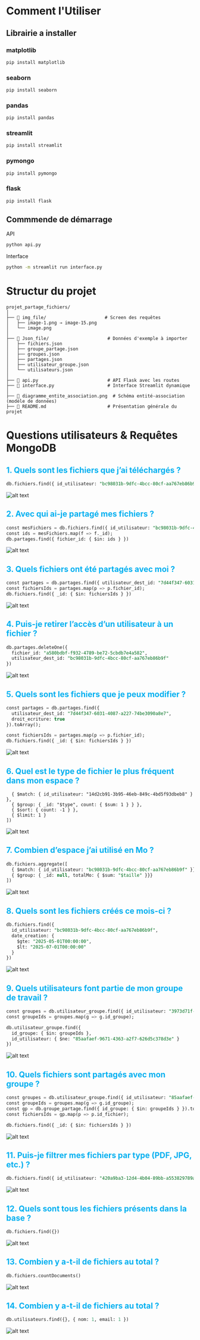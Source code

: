 # Comment l'Utiliser 

## Librairie a installer

### matplotlib
```bash
pip install matplotlib
```

### seaborn
```bash
pip install seaborn
```

### pandas
```bash
pip install pandas
```

### streamlit
```bash
pip install streamlit
```

### pymongo
```bash
pip install pymongo
```

### flask
```bash
pip install flask
```

## Commmende de démarrage

API
```bash
python api.py
```

Interface
```bash
python -m streamlit run interface.py
```

# Structur du projet

```
projet_partage_fichiers/
│
├── 📂 img_file/                      # Screen des requêtes
│   ├── image-1.png → image-15.png     
│   └── image.png                      
│
├── 📂 Json_file/                      # Données d'exemple à importer
│   ├── fichiers.json
│   ├── groupe_partage.json
│   ├── groupes.json
│   ├── partages.json
│   ├── utilisateur_groupe.json
│   └── utilisateurs.json
│
├── 📄 api.py                          # API Flask avec les routes
├── 📄 interface.py                    # Interface Streamlit dynamique
│
├── 📄 diagramme_entite_association.png  # Schéma entité-association (modèle de données)
├── 📄 README.md                       # Présentation générale du projet
```


# Questions utilisateurs & Requêtes MongoDB

## <span style="color:rgb(0, 176, 240)">1. Quels sont les fichiers que j’ai téléchargés ?</span>

```sql
db.fichiers.find({ id_utilisateur: "bc98031b-9dfc-4bcc-80cf-aa767eb86b9f" })
```

![alt text](./img_file/image.png)

## <span style="color:rgb(0, 176, 240)">2. Avec qui ai-je partagé mes fichiers ?</span>

```sql
const mesFichiers = db.fichiers.find({ id_utilisateur: "bc98031b-9dfc-4bcc-80cf-aa767eb86b9f" }).toArray();
const ids = mesFichiers.map(f => f._id);
db.partages.find({ fichier_id: { $in: ids } })
```

![alt text](./img_file/image-1.png)

## <span style="color:rgb(0, 176, 240)">3. Quels fichiers ont été partagés avec moi ?</span>

```sql
const partages = db.partages.find({ utilisateur_dest_id: "7d44f347-6031-4087-a227-74be3090a8e7" }).toArray();
const fichiersIds = partages.map(p => p.fichier_id);
db.fichiers.find({ _id: { $in: fichiersIds } })
```

![alt text](./img_file/image-2.png)

## <span style="color:rgb(0, 176, 240)">4. Puis-je retirer l’accès d’un utilisateur à un fichier ?</span>

```sql
db.partages.deleteOne({
  fichier_id: "a580bdbf-f932-4789-be72-5cbdb7e4a582",
  utilisateur_dest_id: "bc98031b-9dfc-4bcc-80cf-aa767eb86b9f"
})
```

![alt text](./img_file/image-3.png)

## <span style="color:rgb(0, 176, 240)">5. Quels sont les fichiers que je peux modifier ?</span>

```sql
const partages = db.partages.find({
  utilisateur_dest_id: "7d44f347-6031-4087-a227-74be3090a8e7",
  droit_ecriture: true
}).toArray();

const fichiersIds = partages.map(p => p.fichier_id);
db.fichiers.find({ _id: { $in: fichiersIds } })
```

![alt text](./img_file/image-4.png)

## <span style="color:rgb(0, 176, 240)">6. Quel est le type de fichier le plus fréquent dans mon espace ?</span>

```sqldb.fichiers.aggregate([
  { $match: { id_utilisateur: "14d2cb91-3b95-46eb-849c-4bd5f93dbeb8" } },
  { $group: { _id: "$type", count: { $sum: 1 } } },
  { $sort: { count: -1 } },
  { $limit: 1 }
])
```

![alt text](./img_file/image-5.png)

## <span style="color:rgb(0, 176, 240)">7. Combien d’espace j’ai utilisé en Mo ?</span>

```sql
db.fichiers.aggregate([
  { $match: { id_utilisateur: "bc98031b-9dfc-4bcc-80cf-aa767eb86b9f" }},
  { $group: { _id: null, totalMo: { $sum: "$taille" }}}
])
```

![alt text](./img_file/image-6.png)

## <span style="color:rgb(0, 176, 240)">8. Quels sont les fichiers créés ce mois-ci ?</span>

```sql
db.fichiers.find({
  id_utilisateur: "bc98031b-9dfc-4bcc-80cf-aa767eb86b9f",
  date_creation: {
    $gte: "2025-05-01T00:00:00",
    $lt: "2025-07-01T00:00:00"
  }
})
```

![alt text](./img_file/image-7.png)

## <span style="color:rgb(0, 176, 240)">9. Quels utilisateurs font partie de mon groupe de travail ?</span>

```sql
const groupes = db.utilisateur_groupe.find({ id_utilisateur: "3973d71f-8593-4933-8826-046b3d3a44dd" }).toArray();
const groupeIds = groupes.map(g => g.id_groupe);

db.utilisateur_groupe.find({
  id_groupe: { $in: groupeIds },
  id_utilisateur: { $ne: "85aafaef-9671-4363-a2f7-626d5c378d3e" }
})
```

![alt text](./img_file/image-8.png)

## <span style="color:rgb(0, 176, 240)">10. Quels fichiers sont partagés avec mon groupe ?</span>

```sql
const groupes = db.utilisateur_groupe.find({ id_utilisateur: "85aafaef-9671-4363-a2f7-626d5c378d3e" }).toArray();
const groupeIds = groupes.map(g => g.id_groupe);
const gp = db.groupe_partage.find({ id_groupe: { $in: groupeIds } }).toArray();
const fichiersIds = gp.map(p => p.id_fichier);

db.fichiers.find({ _id: { $in: fichiersIds } })
```

![alt text](./img_file/image-9.png)

## <span style="color:rgb(0, 176, 240)">11. Puis-je filtrer mes fichiers par type (PDF, JPG, etc.) ?</span>

```sql
db.fichiers.find({ id_utilisateur: "420a9ba3-12d4-4b04-89bb-a553829789a2", type: "pdf" })
```

![alt text](./img_file/image-10.png)

## <span style="color:rgb(0, 176, 240)">12. Quels sont tous les fichiers présents dans la base ?</span>

```sql
db.fichiers.find({})
```
![alt text](./img_file/image-13.png)

## <span style="color:rgb(0, 176, 240)">1<span style="color:rgb(0, 176, 240)">3. </span>Combien y a-t-il de fichiers au total ?</span>

```sql
db.fichiers.countDocuments()
```

![alt text](./img_file/image-14.png)

## <span style="color:rgb(0, 176, 240)">14. Combien y a-t-il de fichiers au total ?</span>

```sql
db.utilisateurs.find({}, { nom: 1, email: 1 })
```

![alt text](./img_file/image-15.png)
